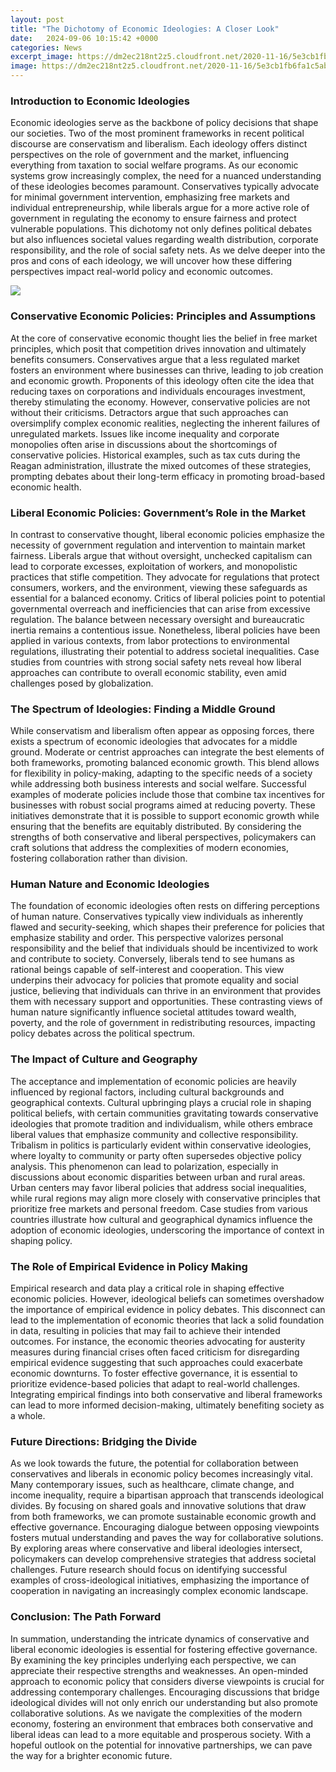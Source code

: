 ```yaml
---
layout: post
title: "The Dichotomy of Economic Ideologies: A Closer Look"
date:   2024-09-06 10:15:42 +0000
categories: News
excerpt_image: https://dm2ec218nt2z5.cloudfront.net/2020-11-16/5e3cb1fb6fa1c5ab52fdf79a/5fb2899a942fcd8621684676_Unit6EconomicIdeologiesandReformsofthe1800s.pdf/page-2.png
image: https://dm2ec218nt2z5.cloudfront.net/2020-11-16/5e3cb1fb6fa1c5ab52fdf79a/5fb2899a942fcd8621684676_Unit6EconomicIdeologiesandReformsofthe1800s.pdf/page-2.png
---
```


### Introduction to Economic Ideologies
Economic ideologies serve as the backbone of policy decisions that shape our societies. Two of the most prominent frameworks in recent political discourse are conservatism and liberalism. Each ideology offers distinct perspectives on the role of government and the market, influencing everything from taxation to social welfare programs. As our economic systems grow increasingly complex, the need for a nuanced understanding of these ideologies becomes paramount. 
Conservatives typically advocate for minimal government intervention, emphasizing free markets and individual entrepreneurship, while liberals argue for a more active role of government in regulating the economy to ensure fairness and protect vulnerable populations. This dichotomy not only defines political debates but also influences societal values regarding wealth distribution, corporate responsibility, and the role of social safety nets. As we delve deeper into the pros and cons of each ideology, we will uncover how these differing perspectives impact real-world policy and economic outcomes.

![](https://dm2ec218nt2z5.cloudfront.net/2020-11-16/5e3cb1fb6fa1c5ab52fdf79a/5fb2899a942fcd8621684676_Unit6EconomicIdeologiesandReformsofthe1800s.pdf/page-2.png)
### Conservative Economic Policies: Principles and Assumptions
At the core of conservative economic thought lies the belief in free market principles, which posit that competition drives innovation and ultimately benefits consumers. Conservatives argue that a less regulated market fosters an environment where businesses can thrive, leading to job creation and economic growth. Proponents of this ideology often cite the idea that reducing taxes on corporations and individuals encourages investment, thereby stimulating the economy.
However, conservative policies are not without their criticisms. Detractors argue that such approaches can oversimplify complex economic realities, neglecting the inherent failures of unregulated markets. Issues like income inequality and corporate monopolies often arise in discussions about the shortcomings of conservative policies. Historical examples, such as tax cuts during the Reagan administration, illustrate the mixed outcomes of these strategies, prompting debates about their long-term efficacy in promoting broad-based economic health.
### Liberal Economic Policies: Government’s Role in the Market
In contrast to conservative thought, liberal economic policies emphasize the necessity of government regulation and intervention to maintain market fairness. Liberals argue that without oversight, unchecked capitalism can lead to corporate excesses, exploitation of workers, and monopolistic practices that stifle competition. They advocate for regulations that protect consumers, workers, and the environment, viewing these safeguards as essential for a balanced economy.
Critics of liberal policies point to potential governmental overreach and inefficiencies that can arise from excessive regulation. The balance between necessary oversight and bureaucratic inertia remains a contentious issue. Nonetheless, liberal policies have been applied in various contexts, from labor protections to environmental regulations, illustrating their potential to address societal inequalities. Case studies from countries with strong social safety nets reveal how liberal approaches can contribute to overall economic stability, even amid challenges posed by globalization.
### The Spectrum of Ideologies: Finding a Middle Ground
While conservatism and liberalism often appear as opposing forces, there exists a spectrum of economic ideologies that advocates for a middle ground. Moderate or centrist approaches can integrate the best elements of both frameworks, promoting balanced economic growth. This blend allows for flexibility in policy-making, adapting to the specific needs of a society while addressing both business interests and social welfare.
Successful examples of moderate policies include those that combine tax incentives for businesses with robust social programs aimed at reducing poverty. These initiatives demonstrate that it is possible to support economic growth while ensuring that the benefits are equitably distributed. By considering the strengths of both conservative and liberal perspectives, policymakers can craft solutions that address the complexities of modern economies, fostering collaboration rather than division.
### Human Nature and Economic Ideologies
The foundation of economic ideologies often rests on differing perceptions of human nature. Conservatives typically view individuals as inherently flawed and security-seeking, which shapes their preference for policies that emphasize stability and order. This perspective valorizes personal responsibility and the belief that individuals should be incentivized to work and contribute to society.
Conversely, liberals tend to see humans as rational beings capable of self-interest and cooperation. This view underpins their advocacy for policies that promote equality and social justice, believing that individuals can thrive in an environment that provides them with necessary support and opportunities. These contrasting views of human nature significantly influence societal attitudes toward wealth, poverty, and the role of government in redistributing resources, impacting policy debates across the political spectrum.
### The Impact of Culture and Geography
The acceptance and implementation of economic policies are heavily influenced by regional factors, including cultural backgrounds and geographical contexts. Cultural upbringing plays a crucial role in shaping political beliefs, with certain communities gravitating towards conservative ideologies that promote tradition and individualism, while others embrace liberal values that emphasize community and collective responsibility.
Tribalism in politics is particularly evident within conservative ideologies, where loyalty to community or party often supersedes objective policy analysis. This phenomenon can lead to polarization, especially in discussions about economic disparities between urban and rural areas. Urban centers may favor liberal policies that address social inequalities, while rural regions may align more closely with conservative principles that prioritize free markets and personal freedom. Case studies from various countries illustrate how cultural and geographical dynamics influence the adoption of economic ideologies, underscoring the importance of context in shaping policy.
### The Role of Empirical Evidence in Policy Making
Empirical research and data play a critical role in shaping effective economic policies. However, ideological beliefs can sometimes overshadow the importance of empirical evidence in policy debates. This disconnect can lead to the implementation of economic theories that lack a solid foundation in data, resulting in policies that may fail to achieve their intended outcomes.
For instance, the economic theories advocating for austerity measures during financial crises often faced criticism for disregarding empirical evidence suggesting that such approaches could exacerbate economic downturns. To foster effective governance, it is essential to prioritize evidence-based policies that adapt to real-world challenges. Integrating empirical findings into both conservative and liberal frameworks can lead to more informed decision-making, ultimately benefiting society as a whole.
### Future Directions: Bridging the Divide
As we look towards the future, the potential for collaboration between conservatives and liberals in economic policy becomes increasingly vital. Many contemporary issues, such as healthcare, climate change, and income inequality, require a bipartisan approach that transcends ideological divides. By focusing on shared goals and innovative solutions that draw from both frameworks, we can promote sustainable economic growth and effective governance.
Encouraging dialogue between opposing viewpoints fosters mutual understanding and paves the way for collaborative solutions. By exploring areas where conservative and liberal ideologies intersect, policymakers can develop comprehensive strategies that address societal challenges. Future research should focus on identifying successful examples of cross-ideological initiatives, emphasizing the importance of cooperation in navigating an increasingly complex economic landscape.
### Conclusion: The Path Forward
In summation, understanding the intricate dynamics of conservative and liberal economic ideologies is essential for fostering effective governance. By examining the key principles underlying each perspective, we can appreciate their respective strengths and weaknesses. An open-minded approach to economic policy that considers diverse viewpoints is crucial for addressing contemporary challenges.
Encouraging discussions that bridge ideological divides will not only enrich our understanding but also promote collaborative solutions. As we navigate the complexities of the modern economy, fostering an environment that embraces both conservative and liberal ideas can lead to a more equitable and prosperous society. With a hopeful outlook on the potential for innovative partnerships, we can pave the way for a brighter economic future.